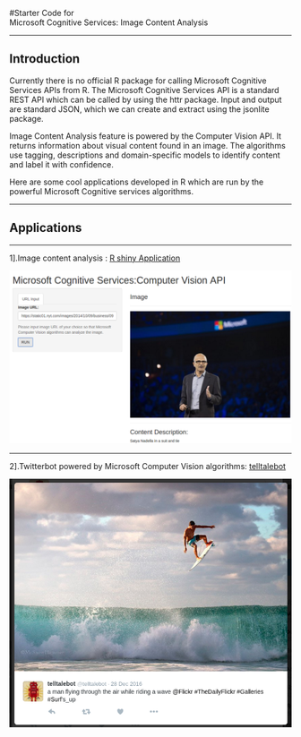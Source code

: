 
#Starter Code for <br> Microsoft Cognitive Services: Image Content Analysis

***
## Introduction

  Currently there is no official R package for calling Microsoft Cognitive Services APIs from R. The Microsoft Cognitive Services API is a standard REST API which can be called by using the httr package. Input and output are standard JSON, which we can create and extract using the jsonlite package.

Image Content Analysis feature is powered by the Computer Vision API. It returns information about visual content found in an image. The algorithms use tagging, descriptions and domain-specific models to identify content and label it with confidence.

Here are some cool applications developed in R which are run by the powerful Microsoft Cognitive services algorithms.

***


## Applications
***
1].Image content analysis :
[R shiny Application ](https://jayendrashinde91.shinyapps.io/mscs_image_content/)

![MSCS_Image_Content_snapshot](/images/mscs_image_content.png)
***


2].Twitterbot powered by Microsoft Computer Vision algorithms:
[telltalebot](http://telltalebot.herokuapp.com/)



![telltalebot in action](/images/telltalebot_action.png)
